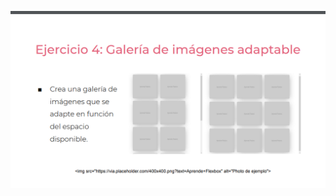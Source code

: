 ![](https://github.com/SamuelESuarezE/practicaModeladoEnCaja/blob/ejercicio_4/storage/img/ejercicio4.png)
